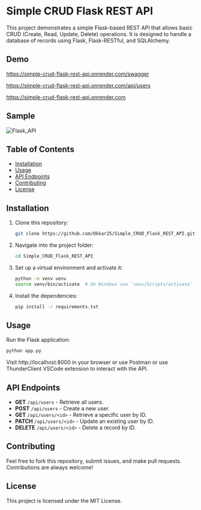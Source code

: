 # Simple CRUD Flask REST API

This project demonstrates a simple Flask-based REST API that allows basic CRUD (Create, Read, Update, Delete) operations. It is designed to handle a database of records using Flask, Flask-RESTful, and SQLAlchemy.

## Demo

https://simple-crud-flask-rest-api.onrender.com/swagger

https://simple-crud-flask-rest-api.onrender.com/api/users

https://simple-crud-flask-rest-api.onrender.com

## Sample

![Flask_API](https://github.com/user-attachments/assets/29b415c1-e635-45a3-8b7d-4560c46c4bdf)

## Table of Contents

- [Installation](#installation)
- [Usage](#usage)
- [API Endpoints](#api-endpoints)
- [Contributing](#contributing)
- [License](#license)

## Installation

1. Clone this repository:

   ```bash
   git clone https://github.com/Okkar25/Simple_CRUD_Flask_REST_API.git

   ```

2. Navigate into the project folder:

   ```bash
   cd Simple_CRUD_Flask_REST_API

   ```

3. Set up a virtual environment and activate it:

   ```bash
   python -m venv venv
   source venv/bin/activate  # On Windows use `venv/Scripts/activate`

   ```

4. Install the dependencies:

   ```bash
   pip install -r requirements.txt

   ```

## Usage

Run the Flask application:

```bash
python app.py

```

Visit http://localhost:8000 in your browser or use Postman or use ThunderClient VSCode extension to interact with the API.

## API Endpoints

- **GET** `/api/users` - Retrieve all users.
- **POST** `/api/users` - Create a new user.
- **GET** `/api/users/<id>` - Retrieve a specific user by ID.
- **PATCH** `/api/users/<id>` - Update an existing user by ID.
- **DELETE** `/api/users/<id>` - Delete a record by ID.

## Contributing

Feel free to fork this repository, submit issues, and make pull requests. Contributions are always welcome!

## License

This project is licensed under the MIT License.
